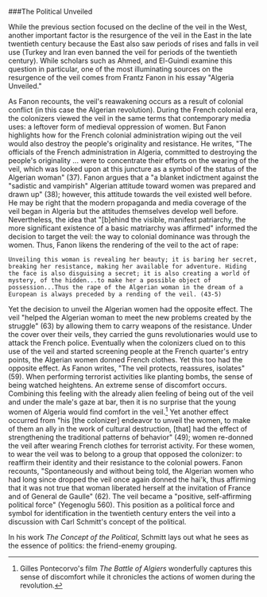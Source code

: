 ###The Political Unveiled

While the previous section focused on the decline of the veil in the West, another important factor is the resurgence of the veil in the East in the late twentieth century because the East also saw periods of rises and falls in veil use (Turkey and Iran even banned the veil for periods of the twentieth century). While scholars such as Ahmed, and El-Guindi examine this question in particular, one of the most illuminating sources on the resurgence of the veil comes from Frantz Fanon in his essay "Algeria Unveiled."

As Fanon recounts, the veil's reawakening occurs as a result of colonial conflict (in this case the Algerian revolution). During the French colonial era, the colonizers viewed the veil in the same terms that contemporary media uses: a leftover form of medieval oppression of women. But Fanon highlights how for the French colonial administration wiping out the veil would also destroy the people's originality and resistance. He writes, "The officials of the French administration in Algeria, committed to destroying the people's originality ... were to concentrate their efforts on the wearing of the veil, which was looked upon at this juncture as a symbol of the status of the Algerian woman" (37). Fanon argues that a "a blanket indictment against the "sadistic and vampirish" Alge­rian attitude toward women was prepared and drawn up" (38); however, this attitude towards the veil existed well before. He may be right that the modern propaganda and media coverage of the veil began in Algeria but the attitudes themselves develop well before. Nevertheless, the idea that "[b]ehind the visible, manifest patriarchy, the more significant existence of a basic matriarchy was affirmed" informed the decision to target the veil: the way to colonial dominance was through the women. Thus, Fanon likens the rendering of the veil to the act of rape: 

    Unveiling this woman is revealing her beauty; it is baring her secret, breaking her resistance, making her available for adventure. Hiding the face is also disguising a secret; it is also creating a world of mystery, of the hidden...to make her a possible object of possession...Thus the rape of the Algerian woman in the dream of a European is always preceded by a rending of the veil. (43-5)

Yet the decision to unveil the Algerian women had the opposite effect. The veil "helped the Algerian woman to meet the new problems created by the struggle" (63) by allowing them to carry weapons of the resistance. Under the cover over their veils, they carried the guns revolutionaries would use to attack the French police. Eventually when the colonizers clued on to this use of the veil and started screening people at the French quarter's entry points, the Algerian women donned French clothes. Yet this too had the opposite effect. As Fanon writes, "The veil protects, reassures, isolates" (59). When performing terrorist activities like planting bombs, the sense of being watched heightens. An extreme sense of discomfort occurs. Combining this feeling with the already alien feeling of being out of the veil and under the male's gaze at bar, then it is no surprise that the young women of Algeria would find comfort in the veil.[^2] Yet another effect occurred from "his [the colonizer] endeavor to unveil the women, to make of them an ally in the work of cultural destruction, [that] had the effect of strengthening the traditional patterns of behavior" (49); women re-donned the veil after wearing French clothes for terrorist activity. For these women, to wear the veil was to belong to a group that opposed the colonizer: to reaffirm their identity and their resistance to the colonial powers. Fanon recounts,  "Spontaneously and without being told, the Algerian women who had long since dropped the veil once again donned the hai'k, thus affirming that it was not true that woman liberated herself at the invitation of France and of General de Gaulle" (62). The veil became a "positive, self-affirming political force" (Yegenoglu 560). This position as a political force and symbol for identification in the twentieth century enters the veil into a discussion with Carl Schmitt's concept of the political.

In his work _The Concept of the Political_, Schmitt lays out what he sees as the essence of politics: the friend-enemy grouping. 


 [^2]:Gilles Pontecorvo's film _The Battle of Algiers_ wonderfully captures this sense of discomfort while it chronicles the actions of women during the revolution. 